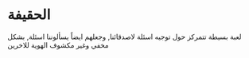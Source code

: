 # الحقيفة
لعبة بسيطة تتمركز حول توجيه اسئلة لاصدقائنا, وجعلهم ايضاً يسألوننا اسئلة, بشكل مخفي وغير مكشوف الهوية للاخرين
